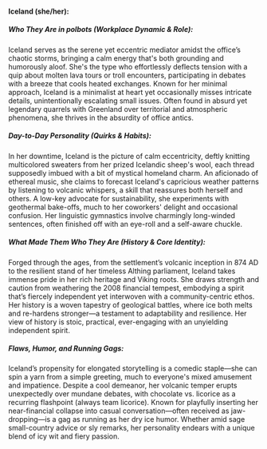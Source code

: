 #### Iceland (she/her):  

##### Who They Are in *polbots* (Workplace Dynamic & Role):  
Iceland serves as the serene yet eccentric mediator amidst the office’s chaotic storms, bringing a calm energy that's both grounding and humorously aloof. She's the type who effortlessly deflects tension with a quip about molten lava tours or troll encounters, participating in debates with a breeze that cools heated exchanges. Known for her minimal approach, Iceland is a minimalist at heart yet occasionally misses intricate details, unintentionally escalating small issues. Often found in absurd yet legendary quarrels with Greenland over territorial and atmospheric phenomena, she thrives in the absurdity of office antics.

##### Day-to-Day Personality (Quirks & Habits):  
In her downtime, Iceland is the picture of calm eccentricity, deftly knitting multicolored sweaters from her prized Icelandic sheep's wool, each thread supposedly imbued with a bit of mystical homeland charm. An aficionado of ethereal music, she claims to forecast Iceland's capricious weather patterns by listening to volcanic whispers, a skill that reassures both herself and others. A low-key advocate for sustainability, she experiments with geothermal bake-offs, much to her coworkers' delight and occasional confusion. Her linguistic gymnastics involve charmingly long-winded sentences, often finished off with an eye-roll and a self-aware chuckle.

##### What Made Them Who They Are (History & Core Identity):  
Forged through the ages, from the settlement’s volcanic inception in 874 AD to the resilient stand of her timeless Althing parliament, Iceland takes immense pride in her rich heritage and Viking roots. She draws strength and caution from weathering the 2008 financial tempest, embodying a spirit that’s fiercely independent yet interwoven with a community-centric ethos. Her history is a woven tapestry of geological battles, where ice both melts and re-hardens stronger—a testament to adaptability and resilience. Her view of history is stoic, practical, ever-engaging with an unyielding independent spirit.

##### Flaws, Humor, and Running Gags:  
Iceland’s propensity for elongated storytelling is a comedic staple—she can spin a yarn from a simple greeting, much to everyone's mixed amusement and impatience. Despite a cool demeanor, her volcanic temper erupts unexpectedly over mundane debates, with chocolate vs. licorice as a recurring flashpoint (always team licorice). Known for playfully inserting her near-financial collapse into casual conversation—often received as jaw-dropping—is a gag as running as her dry ice humor. Whether amid sage small-country advice or sly remarks, her personality endears with a unique blend of icy wit and fiery passion.